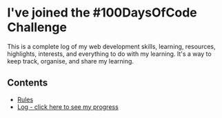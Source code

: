 # I've joined the #100DaysOfCode Challenge

This is a complete log of my web development skills, learning, resources, highlights, interests, and everything to do with my learning. It's a way to keep track, organise, and share my learning.

## Contents

- [Rules](rules.md)
- [Log - click here to see my progress](log.md)
